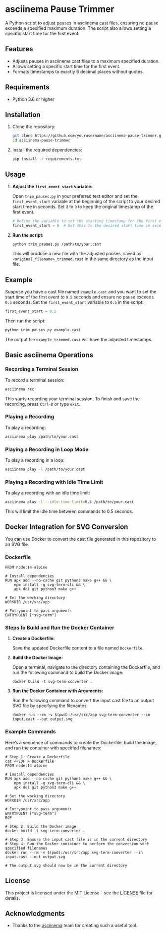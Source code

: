 # asciinema Pause Trimmer

A Python script to adjust pauses in asciinema cast files, ensuring no pause exceeds a specified maximum duration. The script also allows setting a specific start time for the first event.

## Features

- Adjusts pauses in asciinema cast files to a maximum specified duration.
- Allows setting a specific start time for the first event.
- Formats timestamps to exactly 6 decimal places without quotes.

## Requirements

- Python 3.6 or higher

## Installation

1. Clone the repository:

    ```sh
    git clone https://github.com/yourusername/asciinema-pause-trimmer.git
    cd asciinema-pause-trimmer
    ```

2. Install the required dependencies:

    ```sh
    pip install -r requirements.txt
    ```

## Usage

1. **Adjust the `first_event_start` variable:**

   Open `trim_pauses.py` in your preferred text editor and set the `first_event_start` variable at the beginning of the script to your desired start time in seconds. Set it to `0` to keep the original timestamp of the first event.

   ```python
   # Define the variable to set the starting timestamp for the first event
   first_event_start = 0  # Set this to the desired start time in seconds, or 0 to keep the original timestamp
   ```

2. **Run the script:**

   ```sh
   python trim_pauses.py /path/to/your.cast
   ```

   This will produce a new file with the adjusted pauses, saved as `<original_filename>_trimmed.cast` in the same directory as the input file.

## Example

Suppose you have a cast file named `example.cast` and you want to set the start time of the first event to `0.5` seconds and ensure no pause exceeds `0.5` seconds. Set the `first_event_start` variable to `0.5` in the script:

```python
first_event_start = 0.5
```

Then run the script:

```sh
python trim_pauses.py example.cast
```

The output file `example_trimmed.cast` will have the adjusted timestamps.

## Basic asciinema Operations

### Recording a Terminal Session

To record a terminal session:

```sh
asciinema rec
```

This starts recording your terminal session. To finish and save the recording, press `Ctrl-D` or type `exit`.

### Playing a Recording

To play a recording:

```sh
asciinema play /path/to/your.cast
```

### Playing a Recording in Loop Mode

To play a recording in a loop:

```sh
asciinema play -l /path/to/your.cast
```

### Playing a Recording with Idle Time Limit

To play a recording with an idle time limit:

```sh
asciinema play -l --idle-time-limit=0.5 /path/to/your.cast
```

This will limit the idle time between commands to 0.5 seconds.



## Docker Integration for SVG Conversion

You can use Docker to convert the cast file generated in this repository to an SVG file.

### Dockerfile

```
FROM node:14-alpine

# Install dependencies
RUN apk add --no-cache git python3 make g++ && \
    npm install -g svg-term-cli && \
    apk del git python3 make g++

# Set the working directory
WORKDIR /usr/src/app

# Entrypoint to pass arguments
ENTRYPOINT ["svg-term"]
```

### Steps to Build and Run the Docker Container

1. **Create a Dockerfile:**

   Save the updated Dockerfile content to a file named `Dockerfile`.

2. **Build the Docker Image:**

   Open a terminal, navigate to the directory containing the Dockerfile, and run the following command to build the Docker image:

   ```
   docker build -t svg-term-converter .
   ```

3. **Run the Docker Container with Arguments:**

   Run the following command to convert the input cast file to an output SVG file by specifying the filenames:

   ```
   docker run --rm -v $(pwd):/usr/src/app svg-term-converter --in input.cast --out output.svg
   ```

### Example Commands

Here’s a sequence of commands to create the Dockerfile, build the image, and run the container with specified filenames:

```
# Step 1: Create a Dockerfile
cat <<EOF > Dockerfile
FROM node:14-alpine

# Install dependencies
RUN apk add --no-cache git python3 make g++ && \
    npm install -g svg-term-cli && \
    apk del git python3 make g++

# Set the working directory
WORKDIR /usr/src/app

# Entrypoint to pass arguments
ENTRYPOINT ["svg-term"]
EOF

# Step 2: Build the Docker image
docker build -t svg-term-converter .

# Step 3: Ensure the input cast file is in the current directory
# Step 4: Run the Docker container to perform the conversion with specified filenames
docker run --rm -v $(pwd):/usr/src/app svg-term-converter --in input.cast --out output.svg

# The output.svg should now be in the current directory
```


## License

This project is licensed under the MIT License - see the [LICENSE](LICENSE) file for details.

## Acknowledgments

- Thanks to the [asciinema](https://asciinema.org) team for creating such a useful tool.